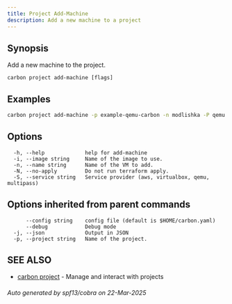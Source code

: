 ```yaml
---
title: Project Add-Machine
description: Add a new machine to a project
---
```


## Synopsis

Add a new machine to the project.

```
carbon project add-machine [flags]
```

## Examples

```bash
carbon project add-machine -p example-qemu-carbon -n modlishka -P qemu -i carbon-ubuntu-desktop-20241008201758
```

## Options

```
  -h, --help             help for add-machine
  -i, --image string     Name of the image to use.
  -n, --name string      Name of the VM to add.
  -N, --no-apply         Do not run terraform apply.
  -S, --service string   Service provider (aws, virtualbox, qemu, multipass)
```

## Options inherited from parent commands

```
      --config string    config file (default is $HOME/carbon.yaml)
      --debug            Debug mode
  -j, --json             Output in JSON
  -p, --project string   Name of the project.
```

## SEE ALSO

* [carbon project](carbon_project.md)	 - Manage and interact with projects

###### Auto generated by spf13/cobra on 22-Mar-2025
